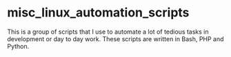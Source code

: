 # misc_linux_automation_scripts
This is a group of scripts that I use to automate a lot of tedious tasks in development or day to day work. These scripts are written in Bash, PHP and Python.
